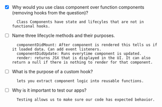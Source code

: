 - [x] Why would you use class component over function components (removing hooks from the question)?

        Class Components have state and lifecyles that are not in functional hooks.

- [ ] Name three lifecycle methods and their purposes.

        componentDidMount: After component is rendered this tells us if it loaded data. Can add event listeners.
        componentDidUpdate: Runs everytime component is updated. 
        render: returns JSX that is displayed in the UI. It can also return a null if there is nothing to render for that component.

- [ ] What is the purpose of a custom hook?

        lets you extract component logic into reusable functions.

- [ ] Why is it important to test our apps?

        Testing allows us to make sure our code has expected behavior. 